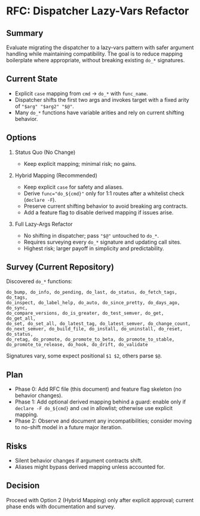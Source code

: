 # RFC: Dispatcher Lazy-Vars Refactor

## Summary
Evaluate migrating the dispatcher to a lazy-vars pattern with safer argument handling while maintaining compatibility. The goal is to reduce mapping boilerplate where appropriate, without breaking existing `do_*` signatures.

## Current State
- Explicit `case` mapping from `cmd` → `do_*` with `func_name`.
- Dispatcher shifts the first two args and invokes target with a fixed arity of `"$arg" "$arg2" "$@"`.
- Many `do_*` functions have variable arities and rely on current shifting behavior.

## Options
1. Status Quo (No Change)
   - Keep explicit mapping; minimal risk; no gains.

2. Hybrid Mapping (Recommended)
   - Keep explicit `case` for safety and aliases.
   - Derive `func="do_${cmd}"` only for 1:1 routes after a whitelist check (`declare -F`).
   - Preserve current shifting behavior to avoid breaking arg contracts.
   - Add a feature flag to disable derived mapping if issues arise.

3. Full Lazy-Args Refactor
   - No shifting in dispatcher; pass `"$@"` untouched to `do_*`.
   - Requires surveying every `do_*` signature and updating call sites.
   - Highest risk; larger payoff in simplicity and predictability.

## Survey (Current Repository)
Discovered `do_*` functions:
```
do_bump, do_info, do_pending, do_last, do_status, do_fetch_tags, do_tags,
do_inspect, do_label_help, do_auto, do_since_pretty, do_days_ago, do_sync,
do_compare_versions, do_is_greater, do_test_semver, do_get, do_get_all,
do_set, do_set_all, do_latest_tag, do_latest_semver, do_change_count,
do_next_semver, do_build_file, do_install, do_uninstall, do_reset, do_status,
do_retag, do_promote, do_promote_to_beta, do_promote_to_stable,
do_promote_to_release, do_hook, do_drift, do_validate
```
Signatures vary, some expect positional `$1 $2`, others parse `$@`.

## Plan
- Phase 0: Add RFC file (this document) and feature flag skeleton (no behavior changes).
- Phase 1: Add optional derived mapping behind a guard: enable only if `declare -F do_${cmd}` and `cmd` in allowlist; otherwise use explicit mapping.
- Phase 2: Observe and document any incompatibilities; consider moving to no-shift model in a future major iteration.

## Risks
- Silent behavior changes if argument contracts shift.
- Aliases might bypass derived mapping unless accounted for.

## Decision
Proceed with Option 2 (Hybrid Mapping) only after explicit approval; current phase ends with documentation and survey.

